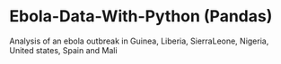 # Ebola-Data-With-Python (Pandas)
 Analysis of an ebola outbreak in Guinea, Liberia, SierraLeone, Nigeria, United states, Spain and Mali
